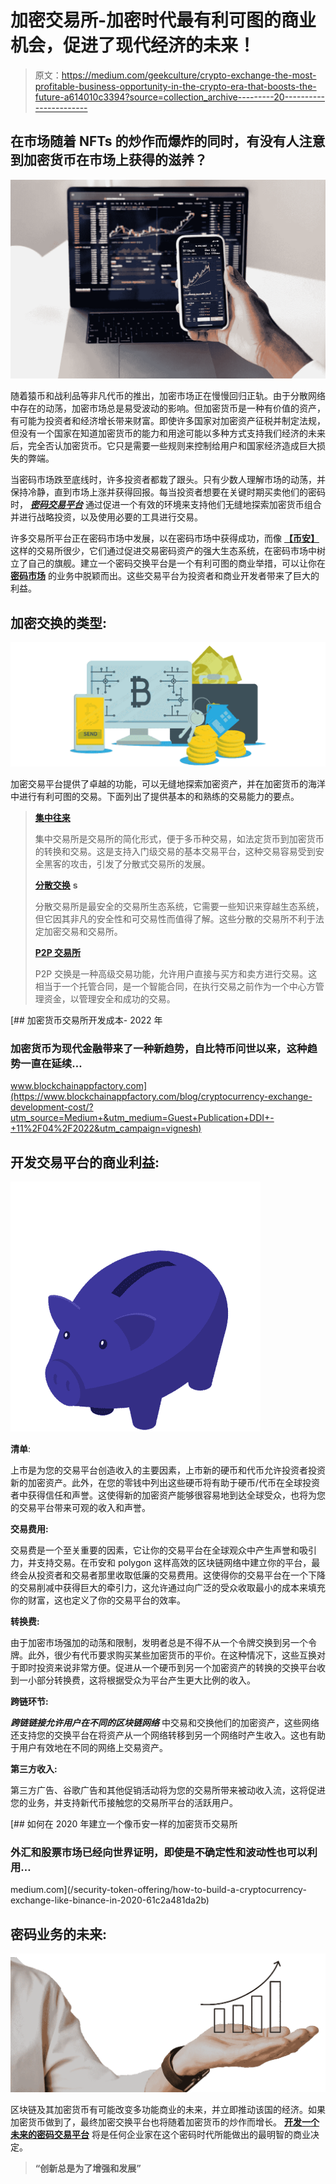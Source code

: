 # 加密交易所-加密时代最有利可图的商业机会，促进了现代经济的未来！

> 原文：<https://medium.com/geekculture/crypto-exchange-the-most-profitable-business-opportunity-in-the-crypto-era-that-boosts-the-future-a614010c3394?source=collection_archive---------20----------------------->

## 在市场随着 NFTs 的炒作而爆炸的同时，有没有人注意到加密货币在市场上获得的滋养？

![](img/44eb6f810176204067b85cc79625e2c7.png)

随着猿币和战利品等非凡代币的推出，加密市场正在慢慢回归正轨。由于分散网络中存在的动荡，加密市场总是易受波动的影响。但加密货币是一种有价值的资产，有可能为投资者和经济增长带来财富。即使许多国家对加密资产征税并制定法规，但没有一个国家在知道加密货币的能力和用途可能以多种方式支持我们经济的未来后，完全否认加密货币。它只是需要一些规则来控制给用户和国家经济造成巨大损失的弊端。

当密码市场跌至底线时，许多投资者都栽了跟头。只有少数人理解市场的动荡，并保持冷静，直到市场上涨并获得回报。每当投资者想要在关键时期买卖他们的密码时， [***密码交易平台***](https://www.blockchainappfactory.com/cryptocurrency-exchange-software?utm_source=Medium+&utm_medium=Guest+Publication+DDI+-+11%2F04%2F2022&utm_campaign=vignesh) 通过促进一个有效的环境来支持他们无缝地探索加密货币组合并进行战略投资，以及使用必要的工具进行交易。

许多交易所平台正在密码市场中发展，以在密码市场中获得成功，而像 [**【币安】**](https://www.binance.com/en) 这样的交易所很少，它们通过促进交易密码资产的强大生态系统，在密码市场中树立了自己的旗舰。建立一个密码交换平台是一个有利可图的商业举措，可以让你在 [**密码市场**](https://coinmarketcap.com/) 的业务中脱颖而出。这些交易平台为投资者和商业开发者带来了巨大的利益。

## **加密交换的类型:**

![](img/01e31122362d768533eae828ed12e23d.png)

加密交易平台提供了卓越的功能，可以无缝地探索加密资产，并在加密货币的海洋中进行有利可图的交易。下面列出了提供基本的和熟练的交易能力的要点。

> [**集中往来**](https://www.blockchainappfactory.com/cryptocurrency-exchange-software?utm_source=Medium+&utm_medium=Guest+Publication+DDI+-+11%2F04%2F2022&utm_campaign=vignesh)
> 
> 集中交易所是交易所的简化形式，便于多币种交易，如法定货币到加密货币的转换和交易。这是支持入门级交易的基本交易平台，这种交易容易受到安全黑客的攻击，引发了分散式交易所的发展。
> 
> [**分散交换**](https://www.blockchainappfactory.com/decentralized-exchange-development?utm_source=Medium+&utm_medium=Guest+Publication+DDI+-+11%2F04%2F2022&utm_campaign=vignesh) **s**
> 
> 分散交易所是最安全的交易所生态系统，它需要一些知识来穿越生态系统，但它因其非凡的安全性和可交易性而值得了解。这些分散的交易所不利于法定加密交易和交易所。
> 
> [**P2P 交易所**](https://www.blockchainappfactory.com/p2p-exchange-development?utm_source=Medium+&utm_medium=Guest+Publication+DDI+-+11%2F04%2F2022&utm_campaign=vignesh)
> 
> P2P 交换是一种高级交易功能，允许用户直接与买方和卖方进行交易。这相当于一个托管合同，是一个智能合同，在执行交易之前作为一个中心方管理资金，以管理安全和成功的交易。

[](https://www.blockchainappfactory.com/blog/cryptocurrency-exchange-development-cost/?utm_source=Medium+&utm_medium=Guest+Publication+DDI+-+11%2F04%2F2022&utm_campaign=vignesh) [## 加密货币交易所开发成本- 2022 年

### 加密货币为现代金融带来了一种新趋势，自比特币问世以来，这种趋势一直在延续…

www.blockchainappfactory.com](https://www.blockchainappfactory.com/blog/cryptocurrency-exchange-development-cost/?utm_source=Medium+&utm_medium=Guest+Publication+DDI+-+11%2F04%2F2022&utm_campaign=vignesh) 

## **开发交易平台的商业利益:**

![](img/8e21b10d0b030a0e8431f7deae55c9be.png)

**清单**:

上市是为您的交易平台创造收入的主要因素，上市新的硬币和代币允许投资者投资新的加密资产。此外，在您的零钱中列出这些硬币将有助于硬币/代币在全球投资者中获得信任和声誉。这使得新的加密资产能够很容易地到达全球受众，也将为您的交易平台带来可观的收入和声誉。

**交易费用:**

交易费是一个至关重要的因素，它让你的交易平台在全球观众中产生声誉和吸引力，并支持交易。在币安和 polygon 这样高效的区块链网络中建立你的平台，最终会从投资者和交易者那里收取低廉的交易费用。这使得你的交易平台在一个下降的交易削减中获得巨大的牵引力，这允许通过向广泛的受众收取最小的成本来填充你的财富，这也定义了你的交易平台的效率。

**转换费:**

由于加密市场强加的动荡和限制，发明者总是不得不从一个令牌交换到另一个令牌。此外，很少有代币要求购买某些加密货币的平价。在这种情况下，这些互换对于即时投资来说非常方便。促进从一个硬币到另一个加密资产的转换的交换平台收到一小部分转换费，这将根据受众为平台产生更大比例的收入。

**跨链环节:**

***跨链链接允许用户在不同的区块链网络*** 中交易和交换他们的加密资产，这些网络还支持您的交换平台在将资产从一个网络转移到另一个网络时产生收入。这也有助于用户有效地在不同的网络上交易资产。

**第三方收入:**

第三方广告、谷歌广告和其他促销活动将为您的交易所带来被动收入流，这将促进您的业务，并支持新代币接触您的交易所平台的活跃用户。

[](/security-token-offering/how-to-build-a-cryptocurrency-exchange-like-binance-in-2020-61c2a481da2b) [## 如何在 2020 年建立一个像币安一样的加密货币交易所

### 外汇和股票市场已经向世界证明，即使是不确定性和波动性也可以利用…

medium.com](/security-token-offering/how-to-build-a-cryptocurrency-exchange-like-binance-in-2020-61c2a481da2b) 

## **密码业务的未来:**

![](img/77ca77ed9da0edeb8984bdb915f613cb.png)

区块链及其加密货币有可能改变多功能商业的未来，并立即推动该国的经济。如果加密货币做到了，最终加密交换平台也将随着加密货币的炒作而增长。 [**开发一个未来的密码交易平台**](https://www.blockchainappfactory.com/cryptocurrency-exchange-software?utm_source=Medium+&utm_medium=Guest+Publication+DDI+-+11%2F04%2F2022&utm_campaign=vignesh) 将是任何企业家在这个密码时代所能做出的最明智的商业决定。

> **“创新总是为了增强和发展”**